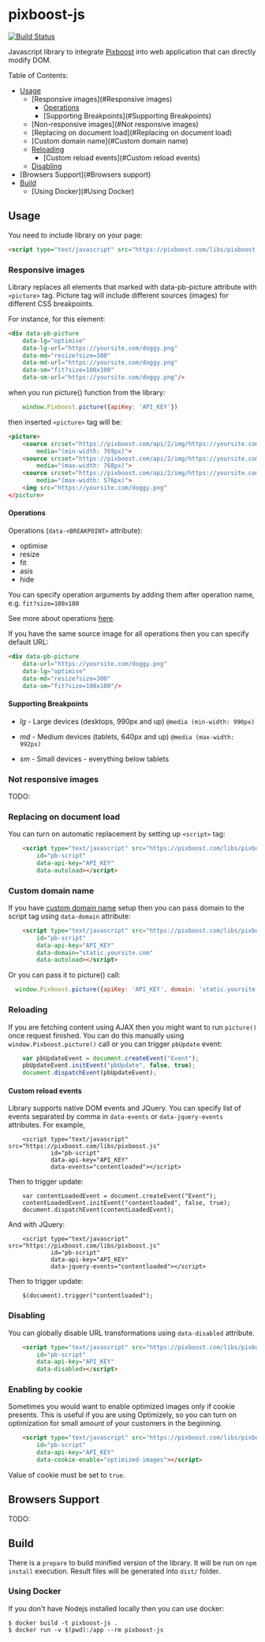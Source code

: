 # pixboost-js

[![Build Status](https://travis-ci.org/Pixboost/pixboost-js.svg?branch=master)](https://travis-ci.org/Pixboost/pixboost-js)


Javascript library to integrate [Pixboost](https://pixboost.com) into web application that
can directly modify DOM.

Table of Contents:

* [Usage](#usage)
    * [Responsive images](#Responsive images)
        * [Operations](#Operations)
        * [Supporting Breakpoints](#Supporting Breakpoints)
    * [Non-responsive images](#Not responsive images)
    * [Replacing on document load](#Replacing on document load)
    * [Custom domain name](#Custom domain name)
    * [Reloading](#Reloading)
        * [Custom reload events](#Custom reload events)
    * [Disabling](#Disabling)
* [Browsers Support](#Browsers support)
* [Build](#Build)
    * [Using Docker](#Using Docker)

## Usage

You need to include library on your page:

```html
<script type="text/javascript" src="https://pixboost.com/libs/pixboost.js"></script> 
```

### Responsive images
Library replaces all elements that marked with data-pb-picture attribute with `<picture>` tag.
Picture tag will include different sources (images) for different CSS breakpoints.

For instance, for this element:

```html
<div data-pb-picture
    data-lg="optimise"
    data-lg-url="https://yoursite.com/doggy.png"
    data-md="resize?size=300"
    data-md-url="https://yoursite.com/doggy.png"
    data-sm="fit?size=100x100"
    data-sm-url="https://yoursite.com/doggy.png"/>
```

when you run picture() function from the library: 

```js
    window.Pixboost.picture({apiKey: 'API_KEY'})
```

then inserted `<picture>` tag will be:

```html
<picture>
    <source srcset="https://pixboost.com/api/2/img/https://yoursite.com/doggy.png/optimise?auth=API_KEY" 
        media="(min-width: 769px)">
    <source srcset="https://pixboost.com/api/2/img/https://yoursite.com/doggy.png/resize?size=300&auth=API_KEY" 
        media="(max-width: 768px)">
    <source srcset="https://pixboost.com/api/2/img/https://yoursite.com/doggy.png/fit?size=100x100&auth=API_KEY" 
        media="(max-width: 576px)">
    <img src="https://yoursite.com/doggy.png"
</picture>
```

#### Operations

Operations (`data-<BREAKPOINT>` attribute):

* optimise
* resize
* fit
* asis
* hide

You can specify operation arguments by adding them after operation name, e.g. `fit?size=100x100`

See more about operations [here](https://pixboost.com/docs/api/).

If you have the same source image for all operations then you can specify default URL:

```html
<div data-pb-picture
    data-url="https://yoursite.com/doggy.png"
    data-lg="optimise"
    data-md="resize?size=300"
    data-sm="fit?size=100x100"/>
``` 

#### Supporting Breakpoints


* _lg_ - Large devices (desktops, 990px and up)
  `@media (min-width: 990px)`

* _md_ - Medium devices (tablets, 640px and up)
  `@media (max-width: 992px)`

* _sm_ - Small devices - everything below tablets

### Not responsive images

TODO: 

### Replacing on document load

You can turn on automatic replacement by setting up `<script>` tag:

```html
    <script type="text/javascript" src="https://pixboost.com/libs/pixboost.js" 
        id="pb-script" 
        data-api-key="API_KEY"
        data-autoload></script>
```

### Custom domain name

If you have [custom domain name](https://help.pixboost.com/setup/custom-domain.html) setup then
you can pass domain to the script tag using `data-domain` attribute:

```html
    <script type="text/javascript" src="https://pixboost.com/libs/pixboost.js" 
        id="pb-script" 
        data-api-key="API_KEY"
        data-domain="static.yoursite.com"
        data-autoload></script>
```

Or you can pass it to picture() call:

```js
  window.Pixboost.picture({apiKey: 'API_KEY', domain: 'static.yoursite.com'})
```

### Reloading

If you are fetching content using AJAX then you might want to run `picture()` once request finished.
You can do this manually using `window.Pixboost.picture()` call or you can trigger `pbUpdate` event:

```js
    var pbUpdateEvent = document.createEvent("Event");
    pbUpdateEvent.initEvent("pbUpdate", false, true);
    document.dispatchEvent(pbUpdateEvent);
```

#### Custom reload events

Library supports native DOM events and JQuery. You can specify list of events separated
by comma in `data-events` or `data-jquery-events` attributes. For example,

```
    <script type="text/javascript" src="https://pixboost.com/libs/pixboost.js" 
            id="pb-script" 
            data-api-key="API_KEY"
            data-events="contentloaded"></script>
```

Then to trigger update:

```
    var contentLoadedEvent = document.createEvent("Event");
    contentLoadedEvent.initEvent("contentloaded", false, true);
    document.dispatchEvent(contentLoadedEvent);
```

And with JQuery:

```
    <script type="text/javascript" src="https://pixboost.com/libs/pixboost.js" 
            id="pb-script" 
            data-api-key="API_KEY"
            data-jquery-events="contentloaded"></script>
```

Then to trigger update:

```
    $(document).trigger("contentloaded");
```

### Disabling

You can globally disable URL transformations using `data-disabled` attribute.

```html
    <script type="text/javascript" src="https://pixboost.com/libs/pixboost.js" 
        id="pb-script" 
        data-api-key="API_KEY"
        data-disabled></script>
```

### Enabling by cookie

Sometimes you would want to enable optimized images only if cookie presents. This is useful
if you are using Optimizely, so you can turn on optimization for small amount of your customers
in the beginning.

```html
    <script type="text/javascript" src="https://pixboost.com/libs/pixboost.js" 
        id="pb-script" 
        data-api-key="API_KEY"
        data-cookie-enable="optimized-images"></script>
```

Value of cookie must be set to `true`.

## Browsers Support

TODO:

## Build

There is a `prepare` to build minified version of the library. It will be run on `npm install` execution.
Result files will be generated into `dist/` folder.

### Using Docker

If you don't have Nodejs installed locally then you can use docker:

```
$ docker build -t pixboost-js .
$ docker run -v $(pwd):/app --rm pixboost-js
``` 
